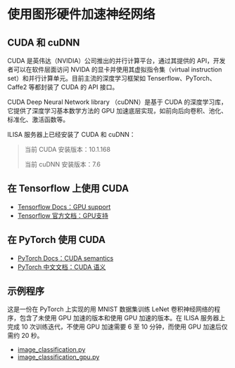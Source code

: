 # 使用图形硬件加速神经网络



## CUDA 和  cuDNN

CUDA 是英伟达（NVIDIA）公司推出的并行计算平台，通过其提供的 API，开发者可以在软件层面访问 NVIDA 的显卡并使用其虚拟指令集（virtual instruction set）和并行计算单元。目前主流的深度学习框架如 Tenserflow、PyTorch、Caffe2 等都封装了 CUDA 的 API 接口。

CUDA Deep Neural Network library （cuDNN）是基于 CUDA 的深度学习库，它提供了深度学习基本数学方法的 GPU 加速底层实现，如前向后向卷积、池化、标准化、激活函数等。

ILISA 服务器上已经安装了 CUDA 和 cuDNN：

> 当前 CUDA 安装版本：10.1.168
>
> 当前 cuDNN 安装版本：7.6



## 在 Tensorflow 上使用  CUDA

* [Tensorflow Docs：GPU support](https://www.tensorflow.org/install/gpu)
* [Tensorflow 官方文档：GPU支持 ](https://www.tensorflow.org/install/gpu?hl=zh_cn)



## 在 PyTorch 使用  CUDA

* [PyTorch Docs：CUDA semantics](https://pytorch.org/docs/stable/notes/cuda.html)
* [PyTorch 中文文档：CUDA 语义](https://pytorch-cn.readthedocs.io/zh/latest/notes/cuda/)



## 示例程序

这是一份在 PyTorch 上实现的用 MNIST 数据集训练 LeNet 卷积神经网络的程序，包含了未使用 GPU 加速的版本和使用 GPU 加速的版本。在 ILISA 服务器上完成 10 次训练迭代，不使用 GPU 加速需要 6 至 10 分钟，而使用 GPU 加速后仅需约 20 秒。

* [image_classification.py](./codes/image_classification.py)
* [image_classification_gpu.py](./codes/image_classification_gpu.py)